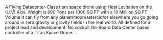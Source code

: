 A Flying Datacenter-Class titan space drone using Heat Levitation on the (U,V) Axis. Weight is 690 Tons per 1000 SQ FT with a 10 Milliion SQ FT Volume
 It can fly from any planet/moon/asteroid/or elsewhere you go going around in zero gravity or gravity fields in the real world.
 All defined for a project lead and development.
 No cockpit 
 On-Board Data Center based controller of a Titan  Space Drone...
